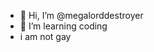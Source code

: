 - 👋 Hi, I’m @megalorddestroyer
- 👀 I’m learning coding
- i am not gay

<!---
megalorddestroyer/megalorddestroyer is a ✨ special ✨ repository because its `README.md` (this file) appears on your GitHub profile.
You can click the Preview link to take a look at your changes.
--->
